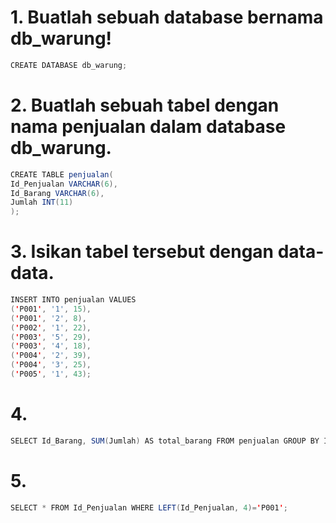# 1. Buatlah sebuah database bernama db_warung!

```JAVA
CREATE DATABASE db_warung;
```

# 2. Buatlah sebuah tabel dengan nama penjualan dalam database db_warung.
```JAVA
CREATE TABLE penjualan(
Id_Penjualan VARCHAR(6),
Id_Barang VARCHAR(6),
Jumlah INT(11)
);
```

# 3. Isikan tabel tersebut dengan data-data.

```JAVA
INSERT INTO penjualan VALUES
('P001', '1', 15),
('P001', '2', 8),
('P002', '1', 22),
('P003', '5', 29),
('P003', '4', 18),
('P004', '2', 39),
('P004', '3', 25),
('P005', '1', 43);
```

# 4. 

```JAVA
SELECT Id_Barang, SUM(Jumlah) AS total_barang FROM penjualan GROUP BY Id_Barang;
```

# 5. 
```JAVA
SELECT * FROM Id_Penjualan WHERE LEFT(Id_Penjualan, 4)='P001';
```